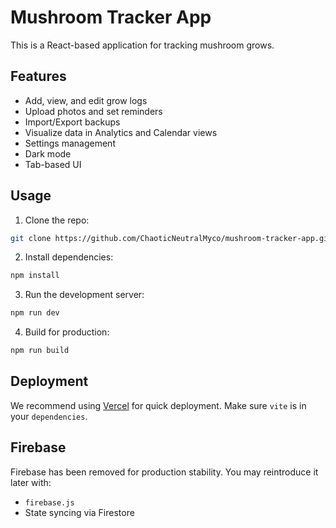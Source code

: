 # Mushroom Tracker App

This is a React-based application for tracking mushroom grows.

## Features

- Add, view, and edit grow logs
- Upload photos and set reminders
- Import/Export backups
- Visualize data in Analytics and Calendar views
- Settings management
- Dark mode
- Tab-based UI

## Usage

1. Clone the repo:
```bash
git clone https://github.com/ChaoticNeutralMyco/mushroom-tracker-app.git
```

2. Install dependencies:
```bash
npm install
```

3. Run the development server:
```bash
npm run dev
```

4. Build for production:
```bash
npm run build
```

## Deployment

We recommend using [Vercel](https://vercel.com/) for quick deployment. Make sure `vite` is in your `dependencies`.

## Firebase

Firebase has been removed for production stability. You may reintroduce it later with:
- `firebase.js`
- State syncing via Firestore